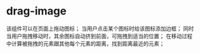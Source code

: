 # drag-image
该组件可以在页面上拖动图标；
当用户点击某个图标时给该图标添加边框；
同时当用户拖拽移动时，其余图标自动挤到前面，可拖拽到适当的位置；
在移动过程中计算被拖拽的元素跟其他每个元素的距离，找到距离最近的元素；
